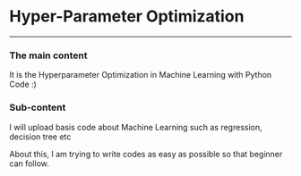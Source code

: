 # Hyper-Parameter Optimization
---


### The main content 

It is the Hyperparameter Optimization in Machine Learning with Python Code :)






### Sub-content

I will upload basis code about Machine Learning such as regression, decision tree etc

About this, I am trying to write codes as easy as possible so that beginner can follow. 









